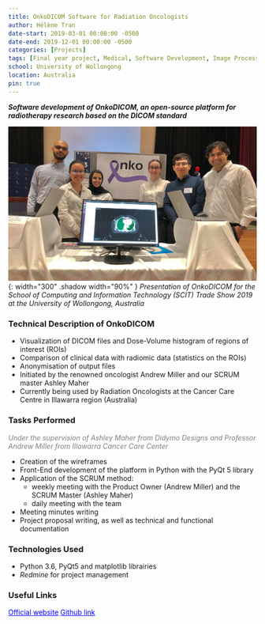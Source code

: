 ```yaml
---
title: OnkoDICOM Software for Radiation Oncologists
author: Hélène Tran
date-start: 2019-03-01 00:00:00 -0500
date-end: 2019-12-01 00:00:00 -0500
categories: [Projects]
tags: [Final year project, Medical, Software Development, Image Processing, Teamwork, Project Management]
school: University of Wollongong
location: Australia
pin: true
---
```



***Software development of OnkoDICOM, an open-source platform for radiotherapy research based on the DICOM standard***

![Shadow Avatar](/assets/img/posts/Onko_team2.jpg){: width="300" .shadow width="90%" }
_Presentation of OnkoDICOM for the School of Computing and Information Technology (SCIT) Trade Show 2019 <br> at the University of Wollongong, Australia_

### Technical Description of OnkoDICOM
- Visualization of DICOM files and Dose-Volume histogram of regions of interest (ROIs)
- Comparison of clinical data with radiomic data (statistics on the ROIs)
- Anonymisation of output files
- Initiated by the renowned oncologist Andrew Miller and our SCRUM master Ashley Maher
- Currently being used by Radiation Oncologists at the Cancer Care Centre in Illawarra region (Australia)

### Tasks Performed
<span style="color:grey">*Under the supervision of Ashley Maher from Didymo Designs and Professor Andrew Miller from Illawarra Cancer Care Center*</span>
- Creation of the wireframes
- Front-End development of the platform in Python with the PyQt 5 library
- Application of the SCRUM method: 
    - weekly meeting with the Product Owner (Andrew Miller) and the SCRUM Master (Ashley Maher)
    - daily meeting with the team
- Meeting minutes writing
- Project proposal writing, as well as technical and functional documentation

### Technologies Used
- Python 3.6, PyQt5 and matplotlib librairies
- *Redmine* for project management


### Useful Links
<a class="post-tag" style="color:Blue" href="https://onkodicom.com.au">Official website</a>
<a class="post-tag" style="color:Blue" href="https://github.com/didymo/OnkoDICOM">Github link</a>
